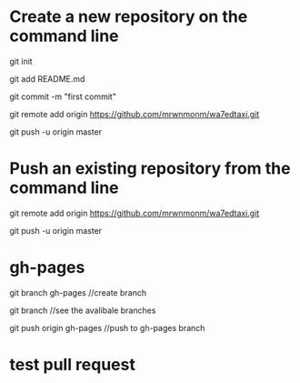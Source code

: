 Create a new repository on the command line
==

git init

git add README.md

git commit -m "first commit"

git remote add origin https://github.com/mrwnmonm/wa7edtaxi.git

git push -u origin master



Push an existing repository from the command line
==

git remote add origin https://github.com/mrwnmonm/wa7edtaxi.git

git push -u origin master


gh-pages
==
git branch gh-pages  //create branch

git branch //see the avalibale branches

git push origin gh-pages //push to gh-pages branch


test pull request
==
